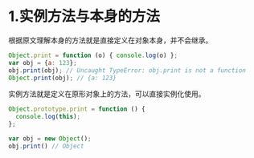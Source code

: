 # 1.实例方法与本身的方法

根据原文理解本身的方法就是直接定义在对象本身，并不会继承。

```javascript
Object.print = function (o) { console.log(o) };
var obj = {a: 123};
obj.print(obj); // Uncaught TypeError: obj.print is not a function
Object.print(obj); // {a: 123} 
```

实例方法就是定义在原形对象上的方法，可以直接实例化使用。

```javascript
Object.prototype.print = function () {
  console.log(this);
};

var obj = new Object();
obj.print() // Object
```
